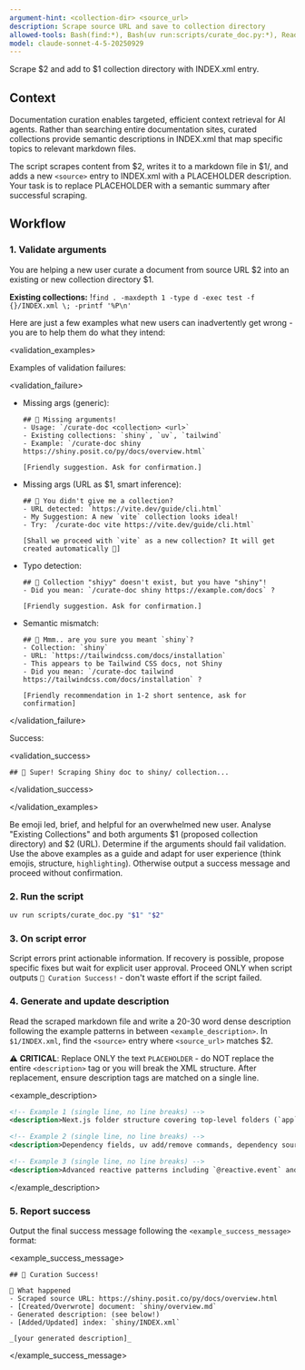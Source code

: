 ```yaml
---
argument-hint: <collection-dir> <source_url>
description: Scrape source URL and save to collection directory
allowed-tools: Bash(find:*), Bash(uv run:scripts/curate_doc.py:*), Read, Edit
model: claude-sonnet-4-5-20250929
---
```


Scrape $2 and add to $1 collection directory with INDEX.xml entry.

## Context

Documentation curation enables targeted, efficient context retrieval for AI agents. Rather than searching entire documentation sites, curated collections provide semantic descriptions in INDEX.xml that map specific topics to relevant markdown files.

The script scrapes content from $2, writes it to a markdown file in $1/, and adds a new `<source>` entry to INDEX.xml with a PLACEHOLDER description. Your task is to replace PLACEHOLDER with a semantic summary after successful scraping.

## Workflow

### 1. Validate arguments

You are helping a new user curate a document from source URL $2 into an existing or new collection directory $1.

**Existing collections:** !`find . -maxdepth 1 -type d -exec test -f {}/INDEX.xml \; -printf '%P\n'`

Here are just a few examples what new users can inadvertently get wrong - you are to help them do what they intend:

<validation_examples>

Examples of validation failures:

<validation_failure>

- Missing args (generic):

  ```
  ## 🤔 Missing arguments!
  - Usage: `/curate-doc <collection> <url>`
  - Existing collections: `shiny`, `uv`, `tailwind`
  - Example: `/curate-doc shiny https://shiny.posit.co/py/docs/overview.html`

  [Friendly suggestion. Ask for confirmation.]
  ```

- Missing args (URL as $1, smart inference):

  ```
  ## 🤔 You didn't give me a collection?
  - URL detected: `https://vite.dev/guide/cli.html`
  - My Suggestion: A new `vite` collection looks ideal!
  - Try: `/curate-doc vite https://vite.dev/guide/cli.html`

  [Shall we proceed with `vite` as a new collection? It will get created automatically 🙂]
  ```

- Typo detection:

  ```
  ## 🤔 Collection "shiyy" doesn't exist, but you have "shiny"!
  - Did you mean: `/curate-doc shiny https://example.com/docs` ?

  [Friendly suggestion. Ask for confirmation.]
  ```

- Semantic mismatch:

  ```
  ## 🤔 Mmm.. are you sure you meant `shiny`?
  - Collection: `shiny`
  - URL: `https://tailwindcss.com/docs/installation`
  - This appears to be Tailwind CSS docs, not Shiny
  - Did you mean: `/curate-doc tailwind https://tailwindcss.com/docs/installation` ?

  [Friendly recommendation in 1-2 short sentence, ask for confirmation]
  ```

</validation_failure>

Success:

<validation_success>

```
## 🙂 Super! Scraping Shiny doc to shiny/ collection...
```

</validation_success>

</validation_examples>

Be emoji led, brief, and helpful for an overwhelmed new user. Analyse "Existing Collections" and both arguments $1 (proposed collection directory) and $2 (URL). Determine if the arguments should fail validation. Use the above examples as a guide and adapt for user experience (think emojis, structure, `highlighting`). Otherwise output a success message and proceed without confirmation.

### 2. Run the script

```bash
uv run scripts/curate_doc.py "$1" "$2"
```

### 3. On script error

Script errors print actionable information. If recovery is possible, propose specific fixes but wait for explicit user approval. Proceed ONLY when script outputs `🎉 Curation Success!` - don't waste effort if the script failed.

### 4. Generate and update description

Read the scraped markdown file and write a 20-30 word dense description following the example patterns in between `<example_description>`. In `$1/INDEX.xml`, find the `<source>` entry where `<source_url>` matches $2.

⚠️ **CRITICAL**: Replace ONLY the text `PLACEHOLDER` - do NOT replace the entire `<description>` tag or you will break the XML structure. After replacement, ensure description tags are matched on a single line.

<example_description>

```xml
<!-- Example 1 (single line, no line breaks) -->
<description>Next.js folder structure covering top-level folders (`app`, `pages`, `public`, `src`), routing files (`page.js`, `layout.js`, `loading.js`, `error.js`), dynamic routes, route groups, private folders, parallel/intercepted routes, colocation patterns, component hierarchy, and metadata file conventions.</description>

<!-- Example 2 (single line, no line breaks) -->
<description>Dependency fields, uv add/remove commands, dependency sources (Git, URL, path, workspace), optional dependencies, development groups, build dependencies, editable installations, and dependency specifiers syntax.</description>

<!-- Example 3 (single line, no line breaks) -->
<description>Advanced reactive patterns including `@reactive.event` and `isolate` for event-driven execution, `req` for conditional execution, `invalidate_later` for scheduled updates, `@reactive.file_reader` for monitoring files, and `@reactive.poll` for conditional polling.</description>
```

</example_description>

### 5. Report success

Output the final success message following the `<example_success_message>` format:

<example_success_message>

```
## 🎉 Curation Success!

🎯 What happened
- Scraped source URL: https://shiny.posit.co/py/docs/overview.html
- [Created/Overwrote] document: `shiny/overview.md`
- Generated description: (see below!)
- [Added/Updated] index: `shiny/INDEX.xml`

_[your generated description]_
```

</example_success_message>
